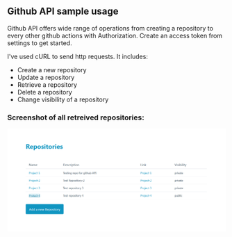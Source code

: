 ## Github API sample usage

Github API offers wide range of operations from creating a repository to every other github actions with Authorization. Create an access token from settings to get started.

I've used cURL to send http requests. It includes:

- Create a new repository
- Update a repository
- Retrieve a repository
- Delete a repository
- Change visibility of a repository

### Screenshot of all retreived repositories:

![Repos](/images/home.png)